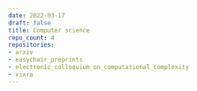 ```yaml
---
date: 2022-03-17
draft: false
title: Computer science
repo_count: 4
repositories:
- arxiv
- easychair_preprints
- electronic_colloquium_on_computational_complexity
- vixra
---
```




